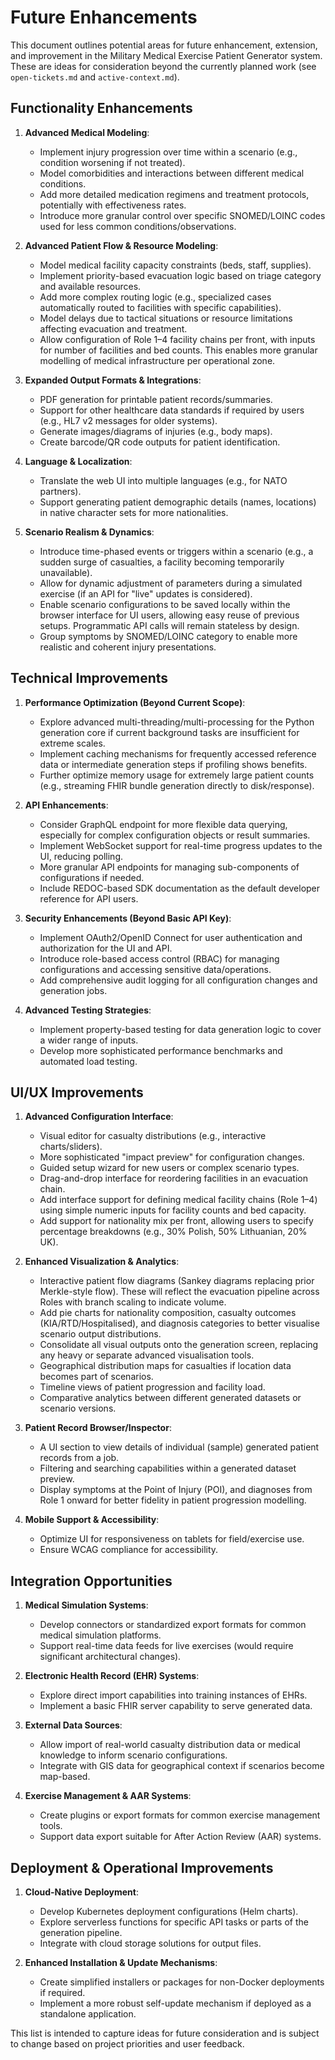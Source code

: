 # Future Enhancements

This document outlines potential areas for future enhancement, extension, and improvement in the Military Medical Exercise Patient Generator system. These are ideas for consideration beyond the currently planned work (see `open-tickets.md` and `active-context.md`).

## Functionality Enhancements

1.  **Advanced Medical Modeling**:
    *   Implement injury progression over time within a scenario (e.g., condition worsening if not treated).
    *   Model comorbidities and interactions between different medical conditions.
    *   Add more detailed medication regimens and treatment protocols, potentially with effectiveness rates.
    *   Introduce more granular control over specific SNOMED/LOINC codes used for less common conditions/observations.

2.  **Advanced Patient Flow & Resource Modeling**:
    *   Model medical facility capacity constraints (beds, staff, supplies).
    *   Implement priority-based evacuation logic based on triage category and available resources.
    *   Add more complex routing logic (e.g., specialized cases automatically routed to facilities with specific capabilities).
    *   Model delays due to tactical situations or resource limitations affecting evacuation and treatment.
    *   Allow configuration of Role 1–4 facility chains per front, with inputs for number of facilities and bed counts. This enables more granular modelling of medical infrastructure per operational zone.

3.  **Expanded Output Formats & Integrations**:
    *   PDF generation for printable patient records/summaries.
    *   Support for other healthcare data standards if required by users (e.g., HL7 v2 messages for older systems).
    *   Generate images/diagrams of injuries (e.g., body maps).
    *   Create barcode/QR code outputs for patient identification.

4.  **Language & Localization**:
    *   Translate the web UI into multiple languages (e.g., for NATO partners).
    *   Support generating patient demographic details (names, locations) in native character sets for more nationalities.

5.  **Scenario Realism & Dynamics**:
    *   Introduce time-phased events or triggers within a scenario (e.g., a sudden surge of casualties, a facility becoming temporarily unavailable).
    *   Allow for dynamic adjustment of parameters during a simulated exercise (if an API for "live" updates is considered).
    *   Enable scenario configurations to be saved locally within the browser interface for UI users, allowing easy reuse of previous setups. Programmatic API calls will remain stateless by design.
    *   Group symptoms by SNOMED/LOINC category to enable more realistic and coherent injury presentations.

## Technical Improvements

1.  **Performance Optimization (Beyond Current Scope)**:
    *   Explore advanced multi-threading/multi-processing for the Python generation core if current background tasks are insufficient for extreme scales.
    *   Implement caching mechanisms for frequently accessed reference data or intermediate generation steps if profiling shows benefits.
    *   Further optimize memory usage for extremely large patient counts (e.g., streaming FHIR bundle generation directly to disk/response).

2.  **API Enhancements**:
    *   Consider GraphQL endpoint for more flexible data querying, especially for complex configuration objects or result summaries.
    *   Implement WebSocket support for real-time progress updates to the UI, reducing polling.
    *   More granular API endpoints for managing sub-components of configurations if needed.
    *   Include REDOC-based SDK documentation as the default developer reference for API users.

3.  **Security Enhancements (Beyond Basic API Key)**:
    *   Implement OAuth2/OpenID Connect for user authentication and authorization for the UI and API.
    *   Introduce role-based access control (RBAC) for managing configurations and accessing sensitive data/operations.
    *   Add comprehensive audit logging for all configuration changes and generation jobs.

4.  **Advanced Testing Strategies**:
    *   Implement property-based testing for data generation logic to cover a wider range of inputs.
    *   Develop more sophisticated performance benchmarks and automated load testing.

## UI/UX Improvements

1.  **Advanced Configuration Interface**:
    *   Visual editor for casualty distributions (e.g., interactive charts/sliders).
    *   More sophisticated "impact preview" for configuration changes.
    *   Guided setup wizard for new users or complex scenario types.
    *   Drag-and-drop interface for reordering facilities in an evacuation chain.
    *   Add interface support for defining medical facility chains (Role 1–4) using simple numeric inputs for facility counts and bed capacity.
    *   Add support for nationality mix per front, allowing users to specify percentage breakdowns (e.g., 30% Polish, 50% Lithuanian, 20% UK).

2.  **Enhanced Visualization & Analytics**:
    *   Interactive patient flow diagrams (Sankey diagrams replacing prior Merkle-style flow). These will reflect the evacuation pipeline across Roles with branch scaling to indicate volume.
    *   Add pie charts for nationality composition, casualty outcomes (KIA/RTD/Hospitalised), and diagnosis categories to better visualise scenario output distributions.
    *   Consolidate all visual outputs onto the generation screen, replacing any heavy or separate advanced visualisation tools.
    *   Geographical distribution maps for casualties if location data becomes part of scenarios.
    *   Timeline views of patient progression and facility load.
    *   Comparative analytics between different generated datasets or scenario versions.

3.  **Patient Record Browser/Inspector**:
    *   A UI section to view details of individual (sample) generated patient records from a job.
    *   Filtering and searching capabilities within a generated dataset preview.
    *   Display symptoms at the Point of Injury (POI), and diagnoses from Role 1 onward for better fidelity in patient progression modelling.

4.  **Mobile Support & Accessibility**:
    *   Optimize UI for responsiveness on tablets for field/exercise use.
    *   Ensure WCAG compliance for accessibility.

## Integration Opportunities

1.  **Medical Simulation Systems**:
    *   Develop connectors or standardized export formats for common medical simulation platforms.
    *   Support real-time data feeds for live exercises (would require significant architectural changes).

2.  **Electronic Health Record (EHR) Systems**:
    *   Explore direct import capabilities into training instances of EHRs.
    *   Implement a basic FHIR server capability to serve generated data.

3.  **External Data Sources**:
    *   Allow import of real-world casualty distribution data or medical knowledge to inform scenario configurations.
    *   Integrate with GIS data for geographical context if scenarios become map-based.

4.  **Exercise Management & AAR Systems**:
    *   Create plugins or export formats for common exercise management tools.
    *   Support data export suitable for After Action Review (AAR) systems.

## Deployment & Operational Improvements

1.  **Cloud-Native Deployment**:
    *   Develop Kubernetes deployment configurations (Helm charts).
    *   Explore serverless functions for specific API tasks or parts of the generation pipeline.
    *   Integrate with cloud storage solutions for output files.

2.  **Enhanced Installation & Update Mechanisms**:
    *   Create simplified installers or packages for non-Docker deployments if required.
    *   Implement a more robust self-update mechanism if deployed as a standalone application.

This list is intended to capture ideas for future consideration and is subject to change based on project priorities and user feedback.
